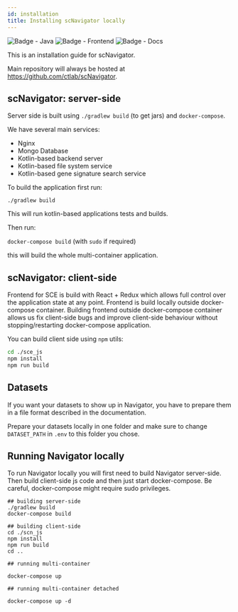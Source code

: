 ```yaml
---
id: installation
title: Installing scNavigator locally
---
```


![Badge - Java](https://github.com/ctlab/scNavigator/actions/workflows/java.yml/badge.svg)
![Badge - Frontend](https://github.com/ctlab/scNavigator/actions/workflows/frontend.yml/badge.svg)
![Badge - Docs](https://github.com/ctlab/scNavigator/actions/workflows/docs.yml/badge.svg)

This is an installation guide for scNavigator. 

Main repository will always be hosted at https://github.com/ctlab/scNavigator.

## scNavigator: server-side

Server side is built using `./gradlew build` (to get jars) and `docker-compose`.

We have several main services:
* Nginx
* Mongo Database
* Kotlin-based backend server
* Kotlin-based file system service
* Kotlin-based gene signature search service

To build the application first run:

`./gradlew build`

This will run kotlin-based applications tests and builds.

Then run:

`docker-compose build` (with `sudo` if required)

this will build the whole multi-container application.


## scNavigator: client-side

Frontend for SCE is build with React + Redux which allows full control over the application state at any point. 
Frontend is build locally outside docker-compose container. 
Building frontend outside docker-compose container allows us fix client-side bugs and improve client-side behaviour 
without stopping/restarting docker-compose application.

You can build client side using `npm` utils:

```bash
cd ./sce_js
npm install
npm run build
```

## Datasets
If you want your datasets to show up in Navigator, you have to prepare them in a file format described in the documentation.

Prepare your datasets locally in one folder and make sure to change `DATASET_PATH` in `.env` to this folder you chose. 

## Running Navigator locally

To run Navigator locally you will first need to build Navigator server-side. Then build client-side js code and then just start docker-compose. Be careful, docker-compose might require sudo privileges.

```shell
## building server-side
./gradlew build
docker-compose build

## building client-side
cd ./scn_js
npm install
npm run build
cd ..

## running multi-container

docker-compose up

## running multi-container detached

docker-compose up -d
```